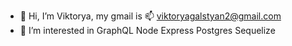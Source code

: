 - 👋 Hi, I’m Viktorya, my gmail is 📫 viktoryagalstyan2@gmail.com
- 👀 I’m interested in GraphQL Node Express Postgres Sequelize

